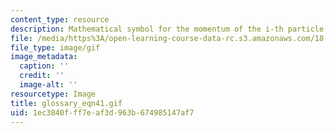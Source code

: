 ```yaml
---
content_type: resource
description: Mathematical symbol for the momentum of the i-th particle.
file: /media/https%3A/open-learning-course-data-rc.s3.amazonaws.com/18-013a-calculus-with-applications-spring-2005/1ec3840fff7eaf3d963b674985147af7_glossary_eqn41.gif
file_type: image/gif
image_metadata:
  caption: ''
  credit: ''
  image-alt: ''
resourcetype: Image
title: glossary_eqn41.gif
uid: 1ec3840f-ff7e-af3d-963b-674985147af7
---
```

